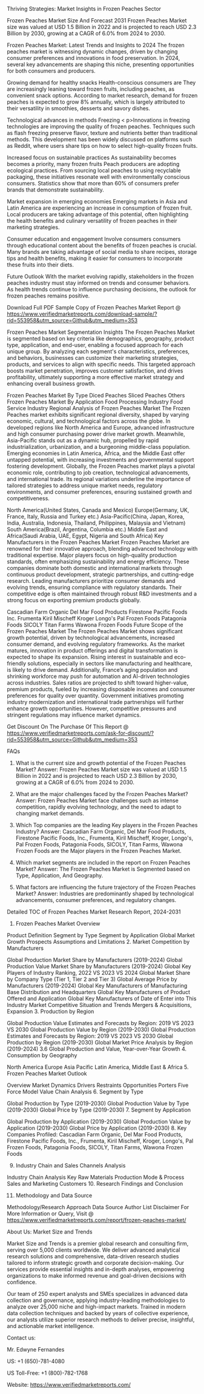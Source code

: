 Thriving Strategies: Market Insights in Frozen Peaches Sector


Frozen Peaches Market Size And Forecast 2031
Frozen Peaches Market size was valued at USD 1.5 Billion in 2022 and is projected to reach USD 2.3 Billion by 2030, growing at a CAGR of 6.0% from 2024 to 2030.

Frozen Peaches Market: Latest Trends and Insights to 2024
The frozen peaches market is witnessing dynamic changes, driven by changing consumer preferences and innovations in food preservation. In 2024, several key advancements are shaping this niche, presenting opportunities for both consumers and producers.

Growing demand for healthy snacks
Health-conscious consumers are They are increasingly leaning toward frozen fruits, including peaches, as convenient snack options. According to market research, demand for frozen peaches is expected to grow 8% annually, which is largely attributed to their versatility in smoothies, desserts and savory dishes.

Technological advances in methods Freezing
< p>Innovations in freezing technologies are improving the quality of frozen peaches. Techniques such as flash freezing preserve flavor, texture and nutrients better than traditional methods. This development has been widely discussed on platforms such as Reddit, where users share tips on how to select high-quality frozen fruits.

Increased focus on sustainable practices
As sustainability becomes becomes a priority, many frozen fruits Peach producers are adopting ecological practices. From sourcing local peaches to using recyclable packaging, these initiatives resonate well with environmentally conscious consumers. Statistics show that more than 60% of consumers prefer brands that demonstrate sustainability.

Market expansion in emerging economies
Emerging markets in Asia and Latin America are experiencing an increase in consumption of frozen fruit. Local producers are taking advantage of this potential, often highlighting the health benefits and culinary versatility of frozen peaches in their marketing strategies.

Consumer education and engagement
Involve consumers consumers through educational content about the benefits of frozen peaches is crucial. Many brands are taking advantage of social media to share recipes, storage tips and health benefits, making it easier for consumers to incorporate these fruits into their diets.

Future Outlook
With the market evolving rapidly, stakeholders in the frozen peaches industry must stay informed on trends and consumer behaviors. As health trends continue to influence purchasing decisions, the outlook for frozen peaches remains positive.

Download Full PDF Sample Copy of Frozen Peaches Market Report @ https://www.verifiedmarketreports.com/download-sample/?rid=553958&utm_source=Github&utm_medium=353

Frozen Peaches Market Segmentation Insights
The Frozen Peaches Market is segmented based on key criteria like demographics, geography, product type, application, and end-user, enabling a focused approach for each unique group. By analyzing each segment's characteristics, preferences, and behaviors, businesses can customize their marketing strategies, products, and services to align with specific needs. This targeted approach boosts market penetration, improves customer satisfaction, and drives profitability, ultimately supporting a more effective market strategy and enhancing overall business growth.

Frozen Peaches Market By Type
Diced Peaches
Sliced Peaches
Others
Frozen Peaches Market By Application
Food Processing Industry
Food Service Industry
Regional Analysis of Frozen Peaches Market
The Frozen Peaches market exhibits significant regional diversity, shaped by varying economic, cultural, and technological factors across the globe. In developed regions like North America and Europe, advanced infrastructure and high consumer purchasing power drive market growth. Meanwhile, Asia-Pacific stands out as a dynamic hub, propelled by rapid industrialization, urbanization, and a burgeoning middle-class population. Emerging economies in Latin America, Africa, and the Middle East offer untapped potential, with increasing investments and governmental support fostering development. Globally, the Frozen Peaches market plays a pivotal economic role, contributing to job creation, technological advancements, and international trade. Its regional variations underline the importance of tailored strategies to address unique market needs, regulatory environments, and consumer preferences, ensuring sustained growth and competitiveness.

North America(United States, Canada and Mexico)
Europe(Germany, UK, France, Italy, Russia and Turkey etc.)
Asia-Pacific(China, Japan, Korea, India, Australia, Indonesia, Thailand, Philippines, Malaysia and Vietnam)
South America(Brazil, Argentina, Columbia etc.)
Middle East and Africa(Saudi Arabia, UAE, Egypt, Nigeria and South Africa)
Key Manufacturers in the Frozen Peaches Market
Frozen Peaches Market are renowned for their innovative approach, blending advanced technology with traditional expertise. Major players focus on high-quality production standards, often emphasizing sustainability and energy efficiency. These companies dominate both domestic and international markets through continuous product development, strategic partnerships, and cutting-edge research. Leading manufacturers prioritize consumer demands and evolving trends, ensuring compliance with regulatory standards. Their competitive edge is often maintained through robust R&D investments and a strong focus on exporting premium products globally.

Cascadian Farm Organic
Del Mar Food Products
Firestone Pacific Foods
Inc.
Frumenta
Kiril Mischeff
Kroger
Longo's
Pal Frozen Foods
Patagonia Foods
SICOLY
Titan Farms
Wawona Frozen Foods
Future Scope of the Frozen Peaches Market
The Frozen Peaches Market shows significant growth potential, driven by technological advancements, increased consumer demand, and evolving regulatory frameworks. As the market matures, innovation in product offerings and digital transformation is expected to shape its expansion. Rising interest in sustainable and eco-friendly solutions, especially in sectors like manufacturing and healthcare, is likely to drive demand. Additionally, France’s aging population and shrinking workforce may push for automation and AI-driven technologies across industries. Sales ratios are projected to shift toward higher-value, premium products, fueled by increasing disposable incomes and consumer preferences for quality over quantity. Government initiatives promoting industry modernization and international trade partnerships will further enhance growth opportunities. However, competitive pressures and stringent regulations may influence market dynamics.

Get Discount On The Purchase Of This Report @ https://www.verifiedmarketreports.com/ask-for-discount/?rid=553958&utm_source=Github&utm_medium=353

FAQs
1. What is the current size and growth potential of the Frozen Peaches Market?
Answer: Frozen Peaches Market size was valued at USD 1.5 Billion in 2022 and is projected to reach USD 2.3 Billion by 2030, growing at a CAGR of 6.0% from 2024 to 2030.

2. What are the major challenges faced by the Frozen Peaches Market?
Answer: Frozen Peaches Market face challenges such as intense competition, rapidly evolving technology, and the need to adapt to changing market demands.

3. Which Top companies are the leading Key players in the Frozen Peaches Industry?
Answer: Cascadian Farm Organic, Del Mar Food Products, Firestone Pacific Foods, Inc., Frumenta, Kiril Mischeff, Kroger, Longo's, Pal Frozen Foods, Patagonia Foods, SICOLY, Titan Farms, Wawona Frozen Foods are the Major players in the Frozen Peaches Market.

4. Which market segments are included in the report on Frozen Peaches Market?
Answer: The Frozen Peaches Market is Segmented based on Type, Application, And Geography.

5. What factors are influencing the future trajectory of the Frozen Peaches Market?
Answer: Industries are predominantly shaped by technological advancements, consumer preferences, and regulatory changes.

Detailed TOC of Frozen Peaches Market Research Report, 2024-2031
1. Frozen Peaches Market Overview

Product Definition
Segment by Type
Segment by Application
Global Market Growth Prospects
Assumptions and Limitations
2. Market Competition by Manufacturers

Global Production Market Share by Manufacturers (2019-2024)
Global Production Value Market Share by Manufacturers (2019-2024)
Global Key Players of Industry Ranking, 2022 VS 2023 VS 2024
Global Market Share by Company Type (Tier 1, Tier 2 and Tier 3)
Global Average Price by Manufacturers (2019-2024)
Global Key Manufacturers of Manufacturing Base Distribution and Headquarters
Global Key Manufacturers of Product Offered and Application
Global Key Manufacturers of Date of Enter into This Industry
Market Competitive Situation and Trends
Mergers & Acquisitions, Expansion
3. Production by Region

Global Production Value Estimates and Forecasts by Region: 2019 VS 2023 VS 2030
Global Production Value by Region (2019-2030)
Global Production Estimates and Forecasts by Region: 2019 VS 2023 VS 2030
Global Production by Region (2019-2030)
Global Market Price Analysis by Region (2019-2024) 3.6 Global Production and Value, Year-over-Year Growth
4. Consumption by Geography

North America
Europe
Asia Pacific
Latin America, Middle East & Africa
5. Frozen Peaches Market Outlook

Overview
Market Dynamics
Drivers
Restraints
Opportunities
Porters Five Force Model
Value Chain Analysis 
6. Segment by Type

Global Production by Type (2019-2030)
Global Production Value by Type (2019-2030)
Global Price by Type (2019-2030)
7. Segment by Application

Global Production by Application (2019-2030)
Global Production Value by Application (2019-2030)
Global Price by Application (2019-2030)
8. Key Companies Profiled: Cascadian Farm Organic, Del Mar Food Products, Firestone Pacific Foods, Inc., Frumenta, Kiril Mischeff, Kroger, Longo's, Pal Frozen Foods, Patagonia Foods, SICOLY, Titan Farms, Wawona Frozen Foods

9. Industry Chain and Sales Channels Analysis

Industry Chain Analysis
Key Raw Materials
Production Mode & Process
Sales and Marketing
Customers
10. Research Findings and Conclusion

11. Methodology and Data Source

Methodology/Research Approach
Data Source
Author List
Disclaimer
For More Information or Query, Visit @ https://www.verifiedmarketreports.com/report/frozen-peaches-market/

About Us: Market Size and Trends

Market Size and Trends is a premier global research and consulting firm, serving over 5,000 clients worldwide. We deliver advanced analytical research solutions and comprehensive, data-driven research studies tailored to inform strategic growth and corporate decision-making. Our services provide essential insights and in-depth analyses, empowering organizations to make informed revenue and goal-driven decisions with confidence.

Our team of 250 expert analysts and SMEs specializes in advanced data collection and governance, applying industry-leading methodologies to analyze over 25,000 niche and high-impact markets. Trained in modern data collection techniques and backed by years of collective experience, our analysts utilize superior research methods to deliver precise, insightful, and actionable market intelligence.

Contact us:

Mr. Edwyne Fernandes

US: +1 (650)-781-4080

US Toll-Free: +1 (800)-782-1768

Website: https://www.verifiedmarketreports.com/
